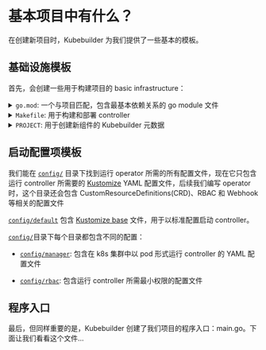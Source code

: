 # 基本项目中有什么？

在创建新项目时，Kubebuilder 为我们提供了一些基本的模板。

## 基础设施模板


首先，会创建一些用于构建项目的 basic infrastructure：

<details> <summary><code>go.mod</code>: 一个与项目匹配，包含最基本依赖关系的 go module 文件</summary>

```go
{{#include ./testdata/project/go.mod}}
```
</details>

<details><summary><code>Makefile</code>: 用于构建和部署 controller</summary>

```makefile
{{#include ./testdata/project/Makefile}}
```
</details>

<details><summary><code>PROJECT</code>: 用于创建新组件的 Kubebuilder 元数据</summary>

```yaml
{{#include ./testdata/project/PROJECT}}
```
</details>

## 启动配置项模板

我们能在 [`config/`](https://github.com/kubernetes-sigs/kubebuilder/tree/master/docs/book/src/cronjob-tutorial/testdata/project/config) 目录下找到运行 operator 所需的所有配置文件，现在它只包含运行 controller 所需要的 [Kustomize](https://sigs.k8s.io/kustomize) YAML 配置文件，后续我们编写 operator 时，这个目录还会包含 CustomResourceDefinitions(CRD)、RBAC 和 Webhook 等相关的配置文件

[`config/default`](https://github.com/kubernetes-sigs/kubebuilder/tree/master/docs/book/src/cronjob-tutorial/testdata/project/config/default) 包含 [Kustomize base](https://github.com/kubernetes-sigs/kubebuilder/blob/master/docs/book/src/cronjob-tutorial/testdata/project/config/default/kustomization.yaml) 文件，用于以标准配置启动 controller。

[`config/`](https://github.com/kubernetes-sigs/kubebuilder/tree/master/docs/book/src/cronjob-tutorial/testdata/project/config)目录下每个目录都包含不同的配置：

- [`config/manager`](https://github.com/kubernetes-sigs/kubebuilder/tree/master/docs/book/src/cronjob-tutorial/testdata/project/config/manager): 包含在 k8s 集群中以 pod 形式运行 controller 的 YAML 配置文件 

- [`config/rbac`](https://github.com/kubernetes-sigs/kubebuilder/tree/master/docs/book/src/cronjob-tutorial/testdata/project/config/rbac): 包含运行 controller 所需最小权限的配置文件

## 程序入口

最后，但同样重要的是，Kubebuilder 创建了我们项目的程序入口：main.go。下面让我们看看这个文件...
